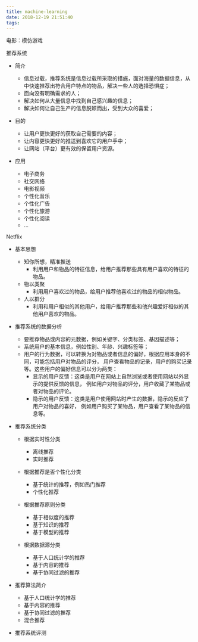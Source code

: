 ```yaml
---
title: machine-learning
date: 2018-12-19 21:51:40
tags:
---
```

电影：模仿游戏

推荐系统
- 简介
    - 信息过载，推荐系统是信息过载所采取的措施，面对海量的数据信息，从中快速推荐出符合用户特点的物品，解决一些人的选择恐惧症；
    - 面向没有明确需求的人；
    - 解决如何从大量信息中找到自己感兴趣的信息；
    - 解决如何让自己生产的信息脱颖而出，受到大众的喜爱；
    
- 目的
    - 让用户更快更好的获取自己需要的内容；
    - 让内容更快更好的推送到喜欢它的用户手中；
    - 让网站（平台）更有效的保留用户资源。
    
- 应用
    - 电子商务
    - 社交网络
    - 电影视频
    - 个性化音乐
    - 个性化广告
    - 个性化旅游
    - 个性化阅读
    - ...

Netflix 

- 基本思想
    - 知你所想，精准推送
        - 利用用户和物品的特征信息，给用户推荐那些具有用户喜欢的特征的物品。
    - 物以类聚
        - 利用用户喜欢过的物品，给用户推荐他喜欢过的物品的相似物品。
    - 人以群分
        - 利用和用户相似的其他用户，给用户推荐那些和他兴趣爱好相似的其他用户喜欢的物品。

- 推荐系统的数据分析
    - 要推荐物品或内容的元数据，例如关键字、分类标签、基因描述等；
    - 系统用户的基本信息，例如性别、年龄、兴趣标签等；
    - 用户的行为数据，可以转换为对物品或者信息的偏好，根据应用本身的不同，可能包括用户对物品的评分，
    用户查看物品的记录，用户的购买记录等。这些用户的偏好信息可以分为两类：
        - 显示的用户反馈：这类是用户在网站上自然浏览或者使用网站以外显示的提供反馈的信息，
        例如用户对物品的评分，用户收藏了某物品或者对物品的评论。
        - 隐示的用户反馈：这类是用户使用网站时产生的数据，隐示的反应了用户对物品的喜好，
        例如用户购买了某物品，用户查看了某物品的信息等。
        
- 推荐系统分类
    - 根据实时性分类
        - 离线推荐
        - 实时推荐
        
    - 根据推荐是否个性化分类
        - 基于统计的推荐，例如热门推荐
        - 个性化推荐
        
    - 根据推荐原则分类
        - 基于相似度的推荐
        - 基于知识的推荐
        - 基于模型的推荐
        
    - 根据数据源分类    
        - 基于人口统计学的推荐
        - 基于内容的推荐
        - 基于协同过滤的推荐
    
- 推荐算法简介
    - 基于人口统计学的推荐
    - 基于内容的推荐
    - 基于协同过滤的推荐
    - 混合推荐
    
- 推荐系统评测    

